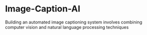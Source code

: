 # Image-Caption-AI
Building an automated image captioning system involves combining computer vision and natural language processing techniques

